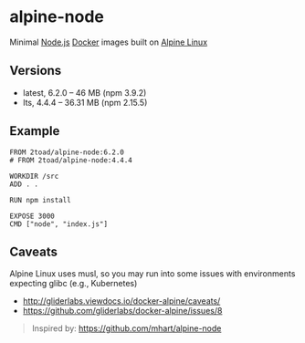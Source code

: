 # alpine-node
Minimal [Node.js](https://nodejs.org/) [Docker](https://www.docker.com/) images built on [Alpine Linux](https://alpinelinux.org/)

## Versions
* latest, 6.2.0 – 46 MB (npm 3.9.2)
* lts, 4.4.4 – 36.31 MB (npm 2.15.5)

## Example
    FROM 2toad/alpine-node:6.2.0
    # FROM 2toad/alpine-node:4.4.4

    WORKDIR /src
    ADD . .

    RUN npm install

    EXPOSE 3000
    CMD ["node", "index.js"]

## Caveats

Alpine Linux uses musl, so you may run into some issues with environments expecting glibc (e.g., Kubernetes)

* http://gliderlabs.viewdocs.io/docker-alpine/caveats/
* https://github.com/gliderlabs/docker-alpine/issues/8

> Inspired by: https://github.com/mhart/alpine-node
